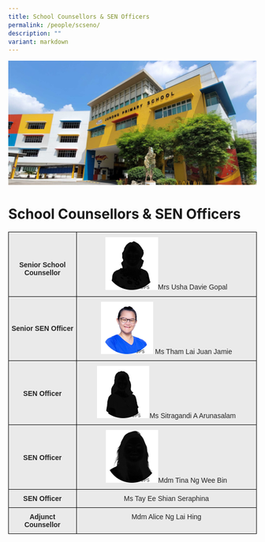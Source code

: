 ```yaml
---
title: School Counsellors & SEN Officers
permalink: /people/scseno/
description: ""
variant: markdown
---
```

![](/images/JPS_School_Front_Banner.jpg)[](/images/Banner.png)

School Counsellors &amp; SEN Officers
================


<style type="text/css">
.tg  {border-collapse:collapse;border-spacing:0;}
.tg td{border-color:black;border-style:solid;border-width:1px;font-family:Arial, sans-serif;font-size:14px;
  overflow:hidden;padding:10px 5px;word-break:normal;}
.tg th{border-color:black;border-style:solid;border-width:1px;font-family:Arial, sans-serif;font-size:14px;
  font-weight:normal;overflow:hidden;padding:10px 5px;word-break:normal;}
.tg .tg-n4qt{background-color:#EAEAEA;color:#222;font-weight:bold;text-align:center;vertical-align:top}
.tg .tg-ii8k{background-color:#EAEAEA;color:#222;text-align:center;vertical-align:top}
.tg .tg-j0e3{background-color:#EAEAEA;color:#222;font-weight:bold;text-align:center;vertical-align:middle}
.tg .tg-ku5w{background-color:#EAEAEA;color:#222;text-align:center;vertical-align:middle}
</style>
<table class="tg">
<thead>
  <tr>
    <th class="tg-n4qt"><br><br><br>Senior School Counsellor</th>
    <th class="tg-ii8k"><img src="/images/Staff%20Photos%202023/SC%20and%20SENO/Usha_Davie_Gopal.png" style="width:30%">Mrs Usha Davie Gopal</th>
  </tr>
</thead>
<tbody>
    <tr>
    <td class="tg-j0e3"><span style="color:#222;background-color:#EAEAEA"></span>Senior SEN Officer   </td>
    <td class="tg-ii8k"><span style="color:#222;background-color:#EAEAEA"><img src="/images/Staff%20Photos%202023/SC%20and%20SENO/Tham_Lai_Juan_Jamie.png" style="width:30%"> Ms Tham Lai Juan Jamie</span></td>
  </tr>
  <tr>
    <td class="tg-n4qt"><br><br><br>SEN Officer</td>
    <td class="tg-ii8k"><span style="color:#222;background-color:#EAEAEA"><img src="/images/Staff%20Photos%202023/SC%20and%20SENO/Sitragandi_A_Arunasalam.png" style="width:30%">Ms Sitragandi A Arunasalam</span></td>
  </tr>
	<tr>
    <td class="tg-n4qt"><br><br><br>SEN Officer</td>
    <td class="tg-ii8k"><span style="color:#222;background-color:#EAEAEA"><img src="/images/Staff%20Photos%202023/SC%20and%20SENO/Tina_Ng_Wee_Bin.png" style="width:30%">Mdm Tina Ng Wee Bin</span></td>
  </tr>
  <tr>
    <td class="tg-n4qt">SEN Officer</td>
    <td class="tg-ii8k"> Ms Tay Ee Shian Seraphina</td>
  </tr>
	  <tr>
    <td class="tg-n4qt">Adjunct Counsellor</td>
    <td class="tg-ii8k"> Mdm Alice Ng Lai Hing</td>
  </tr>
</tbody>
</table>